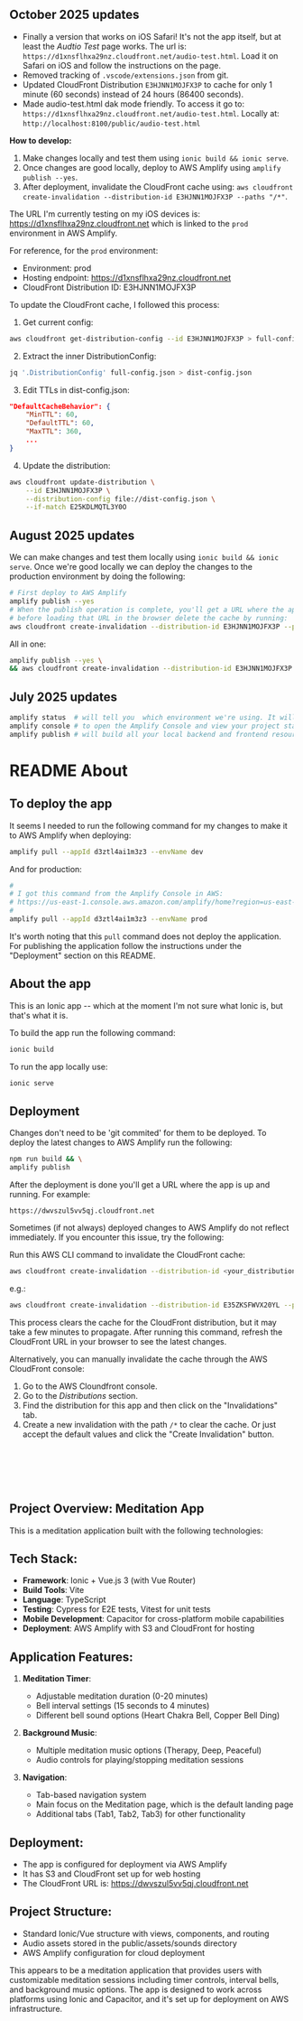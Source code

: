 ## October 2025 updates

- Finally a version that works on iOS Safari! It's not the app itself, but at least the _Audtio Test_ page works. The url is: `https://d1xnsflhxa29nz.cloudfront.net/audio-test.html`. Load it on Safari on iOS and follow the instructions on the page.
- Removed tracking of `.vscode/extensions.json` from git.
- Updated CloudFront Distribution `E3HJNN1MOJFX3P` to cache for only 1 minute (60 seconds) instead of 24 hours (86400 seconds).
- Made audio-test.html dak mode friendly. To access it go to: `https://d1xnsflhxa29nz.cloudfront.net/audio-test.html`. Locally at: `http://localhost:8100/public/audio-test.html`

**How to develop:**

1. Make changes locally and test them using `ionic build && ionic serve`.
2. Once changes are good locally, deploy to AWS Amplify using `amplify publish --yes`.
3. After deployment, invalidate the CloudFront cache using: `aws cloudfront create-invalidation --distribution-id E3HJNN1MOJFX3P --paths "/*"`.

The URL I'm currently testing on my iOS devices is: https://d1xnsflhxa29nz.cloudfront.net which is linked to the `prod` environment in AWS Amplify.

For reference, for the `prod` environment:
* Environment: prod
* Hosting endpoint: https://d1xnsflhxa29nz.cloudfront.net
* CloudFront Distribution ID: E3HJNN1MOJFX3P

To update the CloudFront cache, I followed this process:

1. Get current config:

```sh
aws cloudfront get-distribution-config --id E3HJNN1MOJFX3P > full-config.json
```

2. Extract the inner DistributionConfig:

```sh
jq '.DistributionConfig' full-config.json > dist-config.json
```

3. Edit TTLs in dist-config.json:

```json
"DefaultCacheBehavior": {
    "MinTTL": 60,
    "DefaultTTL": 60,
    "MaxTTL": 360,
    ...
}
```

4. Update the distribution:

```sh
aws cloudfront update-distribution \
    --id E3HJNN1MOJFX3P \
    --distribution-config file://dist-config.json \
    --if-match E25KDLMQTL3Y0O
```

## August 2025 updates

We can make changes and test them locally using `ionic build && ionic serve`. Once we're good locally we can deploy the changes to the production environment by doing the following:

```sh
# First deploy to AWS Amplify
amplify publish --yes
# When the publish operation is complete, you'll get a URL where the app is up and running, but
# before loading that URL in the browser delete the cache by running:
aws cloudfront create-invalidation --distribution-id E3HJNN1MOJFX3P --paths "/*"
```

All in one:

```sh
amplify publish --yes \
&& aws cloudfront create-invalidation --distribution-id E3HJNN1MOJFX3P --paths "/*"
```

## July 2025 updates

```bash
amplify status  # will tell you  which environment we're using. It will also display the public URL where the app can be accessed.
amplify console # to open the Amplify Console and view your project status
amplify publish # will build all your local backend and frontend resources (if you have hosting category added) and provision it in the cloud
```

# README About

## To deploy the app

It seems I needed to run the following command for my changes to make it to AWS Amplify when deploying:

```bash
amplify pull --appId d3ztl4ai1m3z3 --envName dev
```

And for production:

```bash
#
# I got this command from the Amplify Console in AWS:
# https://us-east-1.console.aws.amazon.com/amplify/home?region=us-east-1#/d3ztl4ai1m3z3/YmFja2VuZA/prod
#
amplify pull --appId d3ztl4ai1m3z3 --envName prod
```

It's worth noting that this `pull` command does not deploy the application. For publishing the application follow the instructions under the "Deployment" section on this README.

## About the app

This is an Ionic app -- which at the moment I'm not sure what Ionic is, but that's what it is.

To build the app run the following command:

```bash
ionic build
```

To run the app locally use:

```bash
ionic serve
```

## Deployment

Changes don't need to be 'git commited' for them to be deployed.
To deploy the latest changes to AWS Amplify run the following:

```bash
npm run build && \
amplify publish
```

After the deployment is done you'll get a URL where the app is up and running. For example:

```
https://dwvszul5vv5qj.cloudfront.net
```

Sometimes (if not always) deployed changes to AWS Amplify do not reflect immediately. If you encounter this issue, try the following:

Run this AWS CLI command to invalidate the CloudFront cache:

```bash
aws cloudfront create-invalidation --distribution-id <your_distribution_id> --paths "/*"
```

e.g.: 

```bash
aws cloudfront create-invalidation --distribution-id E35ZKSFWVX20YL --paths "/*"
```

This process clears the cache for the CloudFront distribution, but it may take a few minutes to propagate. After running this command, refresh the CloudFront URL in your browser to see the latest changes.

Alternatively, you can manually invalidate the cache through the AWS CloudFront console:

1. Go to the AWS Cloundfront console.
2. Go to the _Distributions_ section.
3. Find the distribution for this app and then click on the "Invalidations" tab.
4. Create a new invalidation with the path `/*` to clear the cache. Or just accept the default values and click the "Create Invalidation" button.



<br/><br/><br/><br/>

## Project Overview: Meditation App

This is a meditation application built with the following technologies:

## Tech Stack:
- **Framework**: Ionic + Vue.js 3 (with Vue Router)
- **Build Tools**: Vite
- **Language**: TypeScript
- **Testing**: Cypress for E2E tests, Vitest for unit tests
- **Mobile Development**: Capacitor for cross-platform mobile capabilities
- **Deployment**: AWS Amplify with S3 and CloudFront for hosting

## Application Features:
1. **Meditation Timer**:
   - Adjustable meditation duration (0-20 minutes)
   - Bell interval settings (15 seconds to 4 minutes)
   - Different bell sound options (Heart Chakra Bell, Copper Bell Ding)
   
2. **Background Music**:
   - Multiple meditation music options (Therapy, Deep, Peaceful)
   - Audio controls for playing/stopping meditation sessions

3. **Navigation**:
   - Tab-based navigation system
   - Main focus on the Meditation page, which is the default landing page
   - Additional tabs (Tab1, Tab2, Tab3) for other functionality

## Deployment:
- The app is configured for deployment via AWS Amplify
- It has S3 and CloudFront set up for web hosting
- The CloudFront URL is: https://dwvszul5vv5qj.cloudfront.net

## Project Structure:
- Standard Ionic/Vue structure with views, components, and routing
- Audio assets stored in the public/assets/sounds directory
- AWS Amplify configuration for cloud deployment

This appears to be a meditation application that provides users with customizable meditation sessions including timer controls, interval bells, and background music options. The app is designed to work across platforms using Ionic and Capacitor, and it's set up for deployment on AWS infrastructure.
